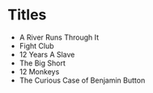 # Titles

- A River Runs Through It
- Fight Club
- 12 Years A Slave
- The Big Short
- 12 Monkeys 
- The Curious Case of Benjamin Button
